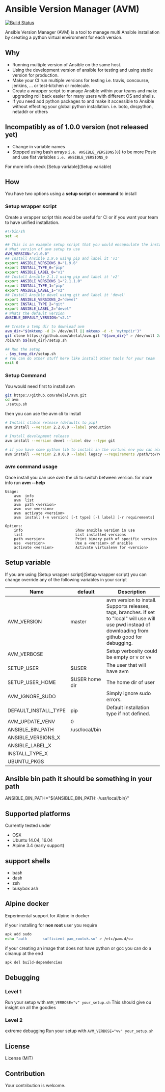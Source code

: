 # Ansible Version Manager (AVM)
[![Build Status](https://travis-ci.org/ahelal/avm.svg?branch=master)](https://travis-ci.org/ahelal/avm)

Ansible Version Manager (AVM) is a tool to manage multi Ansible installation by creating a python virtual environment for each version.

## Why
* Running multiple version of Ansible on the same host.
* Using the development version of ansible for testing and using stable version for production.
* Make your CI run multiple versions for testing i.e. travis, concourse, jenkins, ... or test-kitchen or molecule.
* Create a wrapper script to manage Ansible within your teams and make upgrading roll back easier for many users with different OS and shells.
* If you need add python packages to and make it accessible to Ansible without effecting your global python installation. i.e. boto, dnspython, netaddr or others

## Incompatibly as of 1.0.0 version (not released yet)
* Change in variable names
* Stopped using bash arrays ```i.e. ANSIBLE_VERSIONS[0]``` to be more Posix and use flat variables ```i.e. ANSIBLE_VERSIONS_0```

For more info check [Setup variable](Setup variable)

## How

You have two options using a **setup script** or **command** to install

### Setup wrapper script
Create a wrapper script this would be useful for CI or if you want your team to have unified installation.

```bash
#!/bin/sh
set -e

## This is an example setup script that you would encapsulate the installation
# What version of avm setup to use
AVM_VERSION="v1.0.0"
## Install Ansible 1.9.6 using pip and label it 'v1'
export ANSIBLE_VERSIONS_0="1.9.6"
export INSTALL_TYPE_0="pip"
export ANSIBLE_LABEL_0="v1"
## Install Ansible 2.1.1 using pip and label it 'v2'
export ANSIBLE_VERSIONS_1="2.1.1.0"
export INSTALL_TYPE_1="pip"
export ANSIBLE_LABEL_1="v2"
## Install Ansible devel using git and label it 'devel'
export ANSIBLE_VERSIONS_2="devel"
export INSTALL_TYPE_2="git"
export ANSIBLE_LABEL_2="devel"
# Whats the default version
ANSIBLE_DEFAULT_VERSION="v2.1"

## Create a temp dir to download avm
avm_dir="$(mktemp -d 2> /dev/null || mktemp -d -t 'mytmpdir')"
git clone https://github.com/ahelal/avm.git "${avm_dir}" > /dev/null 2>&1
/bin/sh $${avm_dir}/setup.sh

## Run the setup
. $my_temp_dir/setup.sh
# You can do other stuff here like install other tools for your team
exit 0
```

### Setup Command
You would need first to install avm
```bash
git https://github.com/ahelal/avm.git
cd avm
./setup.sh
```

then you can use the avm cli to install
```bash
# Install stable release (defaults to pip)
avm install --version 2.2.0.0 --label production

# Install development release
avm install --version devel --label dev --type git

# if you have some python lib to install in the virtual env you can also add python requirements.txt file
avm install --version 2.0.0.0 --label legacy --requirements /path/to/requirements.txt
```

### avm command usage
Once install you can use *avm* the cli to switch between version. for more info run **avm --help**
```
Usage:
    avm  info
    avm  list
    avm  path <version>
    avm  use <version>
    avm  activate <version>
    avm  install (-v version) [-t type] [-l label] [-r requirements]

Options:
    info                        Show ansible version in use
    list                        List installed versions
    path <version>              Print binary path of specific version
    use  <version>              Use a <version> of ansible
    activate <version>          Activate virtualenv for <version>
```

## Setup variable

If you are using [Setup wrapper script](Setup wrapper script) you can change override any of the following variables in your script

| Name | default | Description |
|----------------------|---------|-----------------------------------------------------------------------------------------------------------------------------------------------------------|
| AVM_VERSION | master | avm version to install. Supports releases, tags, branches. if set to "local" will use will use pwd instead of downloading from github good for debugging. |
| AVM_VERBOSE |  | Setup verbosity could be empty or v or vv |
| SETUP_USER | $USER | The user that will have avm |
| SETUP_USER_HOME | $USER home dir | The home dir of user  |
| AVM_IGNORE_SUDO |  | Simply ignore sudo errors. |
| DEFAULT_INSTALL_TYPE | pip | Default installation type if not defined. |
| AVM_UPDATE_VENV | 0 |  |
| ANSIBLE_BIN_PATH | /usr/local/bin |  |
| ANSIBLE_VERSIONS_X |  |  |
| ANSIBLE_LABEL_X |  |  |
| INSTALL_TYPE_X |  |  |
| UBUNTU_PKGS |  |  |




## Ansible bin path it should be something in your path
ANSIBLE_BIN_PATH="${ANSIBLE_BIN_PATH:-/usr/local/bin}"

## Supported platforms
Currently tested under
* OSX
* Ubuntu 14.04, 16.04
* Alpine 3.4 (early support)

## support shells
* bash
* dash
* zsh
* busybox ash

## Alpine docker

Experimental support for Alpine in docker

if your installing for **non root** user you require
```bash
apk add sudo
echo "auth       sufficient pam_rootok.so" > /etc/pam.d/su
```

if your creating an image that does not have python or gcc you can do a cleanup at the end
```bash
apk del build-dependencies
```

## Debugging
### Level 1
Run your setup with ```AVM_VERBOSE="v" your_setup.sh```
This should give ou insight on all the goodies
### Level 2
extreme debugging
Run your setup with ```AVM_VERBOSE="vv" your_setup.sh```

## License
License (MIT)

## Contribution
Your contribution is welcome.
